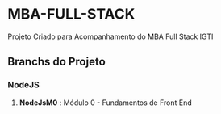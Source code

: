 # MBA-FULL-STACK
Projeto Criado para Acompanhamento do MBA Full Stack IGTI

## Branchs do Projeto

### NodeJS

1. **NodeJsM0** : Módulo 0 - Fundamentos de Front End


